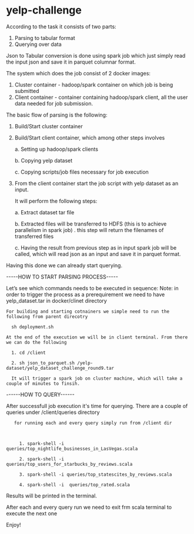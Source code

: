 # yelp-challenge

According to the task it consists of two parts:

   1. Parsing to tabular format
   2. Querying over data

Json to Tabular conversion is done using spark job which just simply read the input json and save it in parquet columnar format.

The system which does the job consist of 2 docker images:

   1. Cluster container - hadoop/spark container on which job is being submitted
   2. Client container - container containing hadoop/spark client, all the user data needed for job submission.

The basic flow of parsing is the following:

   1. Build/Start cluster container
   
   2. Build/Start client container, which among other steps involves
 
      a. Setting up hadoop/spark clients
  
      b. Copying yelp dataset
      
      c. Copying scripts/job files necessary for job execution

3. From the client container start the job script with yelp dataset as an input. 
   
      It will perform the following steps:
      
      a. Extract dataset tar file
      
      b. Extracted files will be transferred to HDFS (this is to achieve parallelism in spark job) . this step will return the filenames of transferred files
      
      c. Having the result from previous step as in input spark job will be called, which will read json as an input and save it in parquet format.

Having this done we can already start querying.


-----HOW TO START PARSING PROCESS-----

Let’s see which commands needs to be executed in sequence:
    Note: in order to trigger the process as a prerequirement we need to have yelp_dataset.tar in docker/clinet directory
    
    For building and starting cotnainers we simple need to run the following from parent direcotry
      
      sh deployment.sh
    
    At the end of the execution we will be in client terminal. From there we can do the following
    
      1. cd /client
      
      2. sh json_to_parquet.sh /yelp-dataset/yelp_dataset_challenge_round9.tar
      
      It will trigger a spark job on cluster machine, which will take a couple of minutes to finsih.
        
       
 ------HOW TO QUERY------
 
 After successfull job execution it's time for querying. There are a couple of queries under /client/queries directory
       
       for running each and every query simply run from /client dir
       
       
       
         1. spark-shell -i  queries/top_nightlife_businesses_in_LasVegas.scala
         
         2. spark-shell -i  queries/top_users_for_starbucks_by_reviews.scala 
         
         3. spark-shell -i queries/top_statescites_by_reviews.scala
         
         4. spark-shell -i  queries/top_rated.scala

Results will be printed in the terminal.

After each and every query run we need to exit frm scala terminal to execute the next one


Enjoy!
